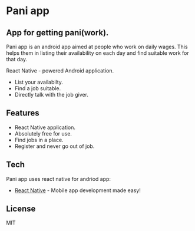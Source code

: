 # Pani app
## App for getting pani(work).

Pani app is an android app aimed at people who work on daily wages. This helps them in listing their availability on each day and find suitable work for that day.

React Native - powered Android application.

- List your availabilty.
- Find a job suitable.
- Directly talk with the job giver. 

## Features

- React Native application.
- Absolutely free for use.
- Find jobs in a place.
- Register and never go out of job.

## Tech

Pani app uses react native for andriod app:

- [React Native](https://reactnative.dev/) - Mobile app development made easy!

## License

MIT
